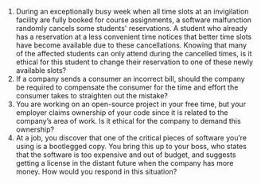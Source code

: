 
1. During an exceptionally busy week when all time slots at an invigilation facility are fully booked for course assignments, a software malfunction randomly cancels some students' reservations. A student who already has a reservation at a less convenient time notices that better time slots have become available due to these cancellations. Knowing that many of the affected students can only attend during the cancelled times, is it ethical for this student to change their reservation to one of these newly available slots?
2. If a company sends a consumer an incorrect bill, should the company be required to compensate the consumer for the time and effort the consumer takes to straighten out the mistake?
3. You are working on an open-source project in your free time, but your employer claims ownership of your code since it is related to the company’s area of work. Is it ethical for the company to demand this ownership?
4. At a job, you discover that one of the critical pieces of software you’re using is a bootlegged copy. You bring this up to your boss, who states that the software is too expensive and out of budget, and suggests getting a license in the distant future when the company has more money. How would you respond in this situation?